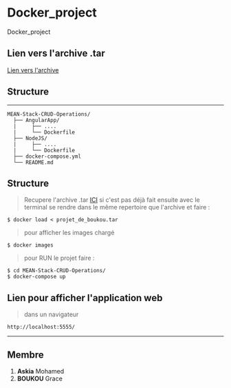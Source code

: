 # Docker_project
Docker_project

## Lien vers l'archive .tar

[Lien vers l'archive](https://www.google.com)

## Structure
---
```
MEAN-Stack-CRUD-Operations/
  ├── AngularApp/
  |     ├── ....
  |     └── Dockerfile
  ├── NodeJS/
  |     ├── ....
  |     └── Dockerfile
  ├── docker-compose.yml
  └── README.md
```

## Structure
> Recupere l'archive .tar [ICI](https://www.google.com) si c'est pas déjà fait
> ensuite avec le terminal se rendre dans le même repertoire que l'archive et faire :
```
$ docker load < projet_de_boukou.tar
```
> pour afficher les images chargé
```
$ docker images
```
> pour RUN le projet faire :
```
$ cd MEAN-Stack-CRUD-Operations/
$ docker-compose up
```

## Lien pour afficher l'application web
> dans un navigateur
```
http://localhost:5555/
```

---
## Membre 
1. **Askia** Mohamed
2. **BOUKOU** Grace
